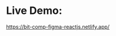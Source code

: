 <h1>
    Live Demo:
</h1>
<a href="https://bit-comp-figma-reactjs.netlify.app/">
    https://bit-comp-figma-reactjs.netlify.app/
</a>
